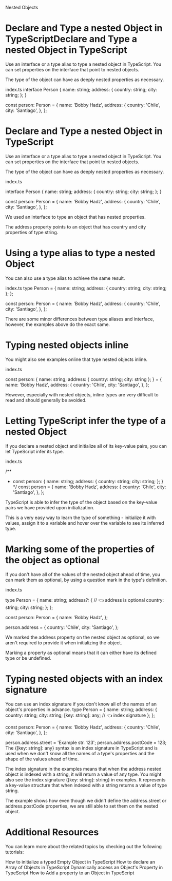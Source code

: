 Nested Objects
# Declare and Type a nested Object in TypeScriptDeclare and Type a nested Object in TypeScript
Use an interface or a type alias to type a nested object in TypeScript. You can set properties on the interface that point to nested objects.

The type of the object can have as deeply nested properties as necessary.

index.ts
interface Person {
  name: string;
  address: {
    country: string;
    city: string;
  };
}

const person: Person = {
  name: 'Bobby Hadz',
  address: {
    country: 'Chile',
    city: 'Santiago',
  },
};

# Declare and Type a nested Object in TypeScript
Use an interface or a type alias to type a nested object in TypeScript. You can set properties on the interface that point to nested objects.

The type of the object can have as deeply nested properties as necessary.

index.ts

interface Person {
  name: string;
  address: {
    country: string;
    city: string;
  };
}

const person: Person = {
  name: 'Bobby Hadz',
  address: {
    country: 'Chile',
    city: 'Santiago',
  },
};

We used an interface to type an object that has nested properties.

The address property points to an object that has country and city properties of type string.

# Using a type alias to type a nested Object
You can also use a type alias to achieve the same result.

index.ts
type Person = {
  name: string;
  address: {
    country: string;
    city: string;
  };
};

const person: Person = {
  name: 'Bobby Hadz',
  address: {
    country: 'Chile',
    city: 'Santiago',
  },
};

There are some minor differences between type aliases and interface, however, the examples above do the exact same.

# Typing nested objects inline
You might also see examples online that type nested objects inline.

index.ts

const person: {
  name: string;
  address: { country: string; city: string };
} = {
  name: 'Bobby Hadz',
  address: {
    country: 'Chile',
    city: 'Santiago',
  },
};

However, especially with nested objects, inline types are very difficult to read and should generally be avoided.

# Letting TypeScript infer the type of a nested Object
If you declare a nested object and initialize all of its key-value pairs, you can let TypeScript infer its type.

index.ts

/**
 * const person: {
    name: string;
    address: {
        country: string;
        city: string;
    };
  }
 */
const person = {
  name: 'Bobby Hadz',
  address: {
    country: 'Chile',
    city: 'Santiago',
  },
};

TypeScript is able to infer the type of the object based on the key-value pairs we have provided upon initialization.

This is a very easy way to learn the type of something - initialize it with values, assign it to a variable and hover over the variable to see its inferred type.
# Marking some of the properties of the object as optional
If you don't have all of the values of the nested object ahead of time, you can mark them as optional, by using a question mark in the type's definition.

index.ts

type Person = {
  name: string;
  address?: { // 👈️ address is optional
    country: string;
    city: string;
  };
};

const person: Person = {
  name: 'Bobby Hadz',
};

person.address = {
  country: 'Chile',
  city: 'Santiago',
};

We marked the address property on the nested object as optional, so we aren't required to provide it when initializing the object.

Marking a property as optional means that it can either have its defined type or be undefined.
# Typing nested objects with an index signature
You can use an index signature if you don't know all of the names of an object's properties in advance.
type Person = {
  name: string;
  address: {
    country: string;
    city: string;
    [key: string]: any; // 👈️ index signature
  };
};

const person: Person = {
  name: 'Bobby Hadz',
  address: {
    country: 'Chile',
    city: 'Santiago',
  },
};

person.address.street = 'Example str. 123';
person.address.postCode = 123;
The {[key: string]: any} syntax is an index signature in TypeScript and is used when we don't know all the names of a type's properties and the shape of the values ahead of time.

The index signature in the examples means that when the address nested object is indexed with a string, it will return a value of any type.
You might also see the index signature {[key: string]: string} in examples. It represents a key-value structure that when indexed with a string returns a value of type string.

The example shows how even though we didn't define the address.street or address.postCode properties, we are still able to set them on the nested object.

# Additional Resources
You can learn more about the related topics by checking out the following tutorials:

How to initialize a typed Empty Object in TypeScript
How to declare an Array of Objects in TypeScript
Dynamically access an Object's Property in TypeScript
How to Add a property to an Object in TypeScript